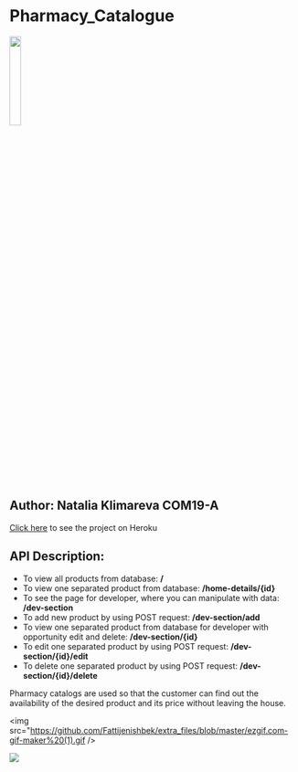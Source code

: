 # Pharmacy_Catalogue


<img src="https://upload.wikimedia.org/wikipedia/en/0/07/Ala-Too_International_University_Seal.png" width="20%" />

## Author: Natalia Klimareva COM19-A

[Click here](https://ph-catalogue-cs204.herokuapp.com) to see the project on Heroku

## API Description:

* To view all products from database: **/**
* To view one separated product from database: **/home-details/{id}**
* To see the page for developer, where you can manipulate with data: **/dev-section**
* To add new product by using POST request: **/dev-section/add**
* To view one separated product from database for developer with opportunity edit and delete: **/dev-section/{id}**
* To edit one separated product by using POST request: **/dev-section/{id}/edit**
* To delete one separated product by using POST request: **/dev-section/{id}/delete**

Pharmacy catalogs are used so that the customer can find out the availability of the desired product and its price without leaving the house.


<img src="https://github.com/Fattijenishbek/extra_files/blob/master/ezgif.com-gif-maker%20(1).gif />


<img src="https://github.com/MIA1kl/Pharmacy_Catalogue/blob/master/images/2021-03-19_01-45-02.png" /> 

